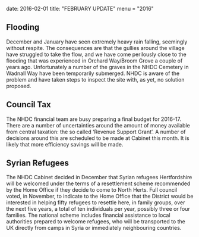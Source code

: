 date: 2016-02-01title: "FEBRUARY UPDATE"
menu = "2016"



## Flooding
December and January have seen extremely heavy rain falling, seemingly
without respite. The consequences are that the gullies around the
village have struggled to take the flow, and we have come perilously
close to the flooding that was experienced in Orchard Way/Broom Grove a
couple of years ago. Unfortunately a number of the graves in the NHDC
Cemetery in Wadnall Way have been temporarily submerged. NHDC is aware
of the problem and have taken steps to inspect the site with, as yet, no
solution proposed.  

## Council Tax
The NHDC financial team are busy preparing a final budget for 2016-17.
There are a number of uncertainties around the amount of money available
from central taxation: the so called ‘Revenue Support Grant’. A number
of decisions around this are scheduled to be made at Cabinet this month.
It is likely that more efficiency savings will be made.  

## Syrian Refugees
The NHDC Cabinet decided in December that Syrian refugees Hertfordshire
will be welcomed under the terms of a resettlement scheme recommended by
the Home Office if they decide to come to North Herts. Full council
voted, in November, to indicate to the Home Office that the District
would be interested in helping fifty refugees to resettle here, in
family groups, over the next five years, a total of ten individuals per
year, possibly three or four families. The national scheme includes
financial assistance to local authorities prepared to welcome refugees,
who will be transported to the UK directly from camps in Syria or
immediately neighbouring countries.
